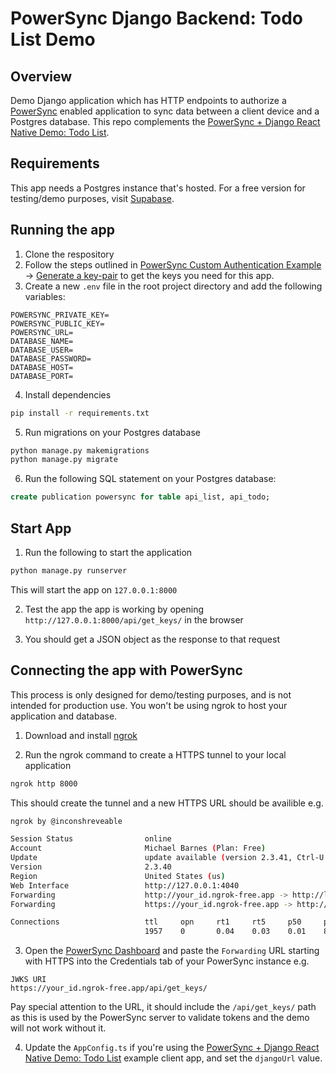 # PowerSync Django Backend: Todo List Demo

## Overview
Demo Django application which has HTTP endpoints to authorize a [PowerSync](https://www.powersync.com/) enabled application to sync data between a client device and a Postgres database.
This repo complements the [PowerSync + Django React Native Demo: Todo List](https://github.com/powersync-ja/powersync-django-react-native-todolist-demo).

## Requirements
This app needs a Postgres instance that's hosted. For a free version for testing/demo purposes, visit [Supabase](https://supabase.com/).

## Running the app
1. Clone the respository
2. Follow the steps outlined in [PowerSync Custom Authentication Example](https://github.com/journeyapps/powersync-jwks-example) → [Generate a key-pair](https://github.com/journeyapps/powersync-jwks-example#1-generate-a-key-pair) to get the keys you need for this app.
3. Create a new `.env` file in the root project directory and add the following variables:
```
POWERSYNC_PRIVATE_KEY=
POWERSYNC_PUBLIC_KEY=
POWERSYNC_URL=
DATABASE_NAME=
DATABASE_USER=
DATABASE_PASSWORD=
DATABASE_HOST=
DATABASE_PORT=
```
4. Install dependencies
```sh
pip install -r requirements.txt
```
5. Run migrations on your Postgres database
```sh
python manage.py makemigrations
python manage.py migrate
```
6. Run the following SQL statement on your Postgres database:
```sql
create publication powersync for table api_list, api_todo;
```

## Start App

1. Run the following to start the application
```sh
python manage.py runserver
```

This will start the app on `127.0.0.1:8000`

2. Test the app the app is working by opening `http://127.0.0.1:8000/api/get_keys/` in the browser

3. You should get a JSON object as the response to that request

## Connecting the app with PowerSync 

This process is only designed for demo/testing purposes, and is not intended for production use. You won't be using ngrok to host your application and database.

1. Download and install [ngrok](https://ngrok.com/)

2. Run the ngrok command to create a HTTPS tunnel to your local application

```sh
ngrok http 8000
```
This should create the tunnel and a new HTTPS URL should be availible e.g.
```sh
ngrok by @inconshreveable                                                                                                                  (Ctrl+C to quit)

Session Status                online
Account                       Michael Barnes (Plan: Free)
Update                        update available (version 2.3.41, Ctrl-U to update)
Version                       2.3.40
Region                        United States (us)
Web Interface                 http://127.0.0.1:4040
Forwarding                    http://your_id.ngrok-free.app -> http://localhost:8000
Forwarding                    https://your_id.ngrok-free.app -> http://localhost:8000

Connections                   ttl     opn     rt1     rt5     p50     p90
                              1957    0       0.04    0.03    0.01    89.93
```

3. Open the [PowerSync Dashboard](https://powersync.journeyapps.com/) and paste the `Forwarding` URL starting with HTTPS into the Credentials tab of your PowerSync instance e.g.
```
JWKS URI 
https://your_id.ngrok-free.app/api/get_keys/
```
Pay special attention to the URL, it should include the `/api/get_keys/` path as this is used by the PowerSync server to validate tokens and the demo will not work without it.

4. Update the `AppConfig.ts` if you're using the [PowerSync + Django React Native Demo: Todo List](https://github.com/powersync-ja/powersync-django-react-native-todolist-demo) example client app, and set the `djangoUrl` value.
